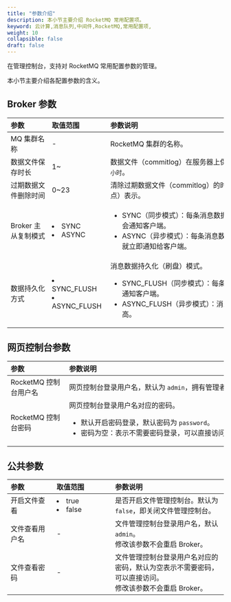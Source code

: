 ```yaml
---
title: "参数介绍"
description: 本小节主要介绍 RocketMQ 常用配置项。 
keyword: 云计算,消息队列,中间件,RocketMQ,常用配置项,
weight: 10
collapsible: false
draft: false
---
```


在管理控制台，支持对 RocketMQ 常用配置参数的管理。

本小节主要介绍各配置参数的含义。

## Broker 参数

| <span style="display:inline-block;width:80px">参数</span> | <span style="display:inline-block;width:120px">取值范围</span> | <span style="display:inline-block;width:440px">参数说明</span> |
| :-------------------------------------------------------- | :----------------------------------------------------------- | :----------------------------------------------------------- |
| MQ 集群名称                                               | -                                                            | RocketMQ 集群的名称。                                        |
| 数据文件保存时长                                          | 1~                                                           | 数据文件（commitlog）在服务器上保留的最长时间，单位为`小时`。 |
| 过期数据文件删除时间                                      | 0~23                                                         | 清除过期数据文件（commitlog）的时间，以 24 小时制（整点）表示。 |
| Broker 主从复制模式                                       | <li>SYNC </li><li>ASYNC </li>                                          | <ul><li>SYNC（同步模式）：每条消息数据复制到所有从节点，才会通知客户端。</li><li>ASYNC（异步模式）：每条消息数据在主节点处理完成，就立即通知给客户端。</li></ul> |
| 数据持久化方式                                            | <li>SYNC_FLUSH </li><li>ASYNC_FLUSH </li>                              | 消息数据持久化（刷盘）模式。<ul><li>SYNC_FLUSH（同步模式）：每条消息成功写入磁盘后才通知客户端。</li><li>ASYNC_FLUSH（异步模式）：消息批量写到磁盘，性能更高。</li></ul> |

## 网页控制台参数

| <span style="display:inline-block;width:120px">参数</span> | <span style="display:inline-block;width:440px">参数说明</span> |
| :--------------------------------------------------------- | :----------------------------------------------------------- |
| RocketMQ 控制台用户名                                      | 网页控制台登录用户名，默认为 `admin`，拥有管理者权限。       |
| RocketMQ 控制台密码                                        | 网页控制台登录用户名对应的密码。<ul><li>默认开启密码登录，默认密码为 `password`。</li><li>密码为空：表示不需要密码登录，可以直接访问。</li></ul> |

## 公共参数

|<span style="display:inline-block;width:80px">参数</span> |<span style="display:inline-block;width:120px">取值范围</span>|参数说明|
|:----|:----|:----|
| 开启文件查看 |  <li>true </li><li>false </li> | 是否开启文件管理控制台。默认为 `false`，即关闭文件管理控制台。 |
| 文件查看用户名                                            | -                                                            | 文件管理控制台登录用户名，默认`admin`。<br>修改该参数不会重启 Broker。</br> |
| 文件查看密码                                              | -                                                            | 文件管理控制台登录用户名对应的密码，默认为空表示不需要密码，可以直接访问。<br>修改该参数不会重启 Broker。</br> |

